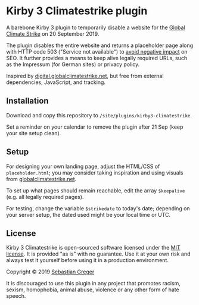 # Kirby 3 Climatestrike plugin

A barebone Kirby 3 plugin to temporarily disable a website for the [Global Climate Strike](https://globalclimatestrike.net/) on 20 September 2019. 

The plugin disables the entire website and returns a placeholder page along with HTTP code 503 ("Service not available") to [avoid negative impact](https://yoast.com/http-503-site-maintenance-seo/) on SEO. It further provides a means to keep alive legally required URLs, such as the Impressum (for German sites) or privacy policy.

Inspired by [digital.globalclimatestrike.net](https://digital.globalclimatestrike.net/), but free from external dependencies, JavaScript, and tracking.

## Installation

Download and copy this repository to `/site/plugins/kirby3-climatestrike`.

Set a reminder on your calendar to remove the plugin after 21 Sep (keep your site setup clean).

## Setup

For designing your own landing page, adjust the HTML/CSS of `placeholder.html`; you may consider taking inspiration and using visuals from [globalclimatestrike.net](https://globalclimatestrike.net/spread-the-word-climate-strike/#style).

To set up what pages should remain reachable, edit the array `$keepalive` (e.g. all legally required pages).

For testing, change the variable `$strikedate` to today's date; depending on your server setup, the dated used might be your local time or UTC.

## License

Kirby 3 Climatestrike is open-sourced software licensed under the [MIT license](https://opensource.org/licenses/MIT). It is provided "as is" with no guarantee. Use it at your own risk and always test it yourself before using it in a production environment.

Copyright © 2019 [Sebastian Greger](https://sebastiangreger.net)

It is discouraged to use this plugin in any project that promotes racism, sexism, homophobia, animal abuse, violence or any other form of hate speech.
